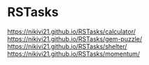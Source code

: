 # RSTasks

https://nikivi21.github.io/RSTasks/calculator/
https://nikivi21.github.io/RSTasks/gem-puzzle/
https://nikivi21.github.io/RSTasks/shelter/
https://nikivi21.github.io/RSTasks/momentum/
